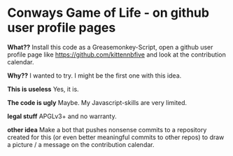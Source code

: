 # Conways Game of Life - on github user profile pages

**What??** 
Install this code as a Greasemonkey-Script, open a github user profile page like https://github.com/kittennbfive and look at the contribution calendar.

**Why??** 
I wanted to try. I might be the first one with this idea.

**This is useless** 
Yes, it is.

**The code is ugly** 
Maybe. My Javascript-skills are very limited.

**legal stuff** 
APGLv3+ and no warranty.

**other idea** 
Make a bot that pushes nonsense commits to a repository created for this (or even better meaningful commits to other repos) to draw a picture / a message on the contribution calendar.
